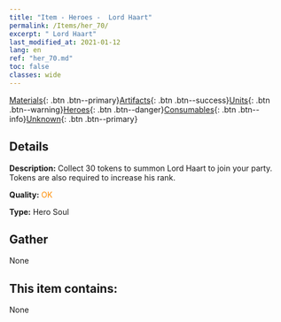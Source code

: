 ```yaml
---
title: "Item - Heroes -  Lord Haart"
permalink: /Items/her_70/
excerpt: " Lord Haart"
last_modified_at: 2021-01-12
lang: en
ref: "her_70.md"
toc: false
classes: wide
---
```

 [Materials](/Items/){: .btn .btn--primary}[Artifacts](/Items/Artifacts/){: .btn .btn--success}[Units](/Items/Units/){: .btn .btn--warning}[Heroes](/Items/Heroes/){: .btn .btn--danger}[Consumables](/Items/Consumables/){: .btn .btn--info}[Unknown](/Items/Unknown/){: .btn .btn--primary}

## Details
 **Description:** Collect 30 tokens to summon Lord Haart to join your party. Tokens are also required to increase his rank.

 **Quality:** <span style="color: #FF8C00">OK</span>

 **Type:** Hero Soul

## Gather

  None

## This item contains:

  None

